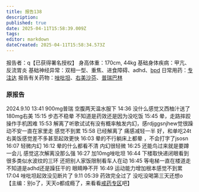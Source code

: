 ```yaml
---
title: 报告138
description: 
published: true
date: 2025-04-11T15:58:39.009Z
tags: 
editor: markdown
dateCreated: 2025-04-11T15:58:34.573Z
---
```


报告者：q【已获得署名授权】
身高体重：170cm, 44kg
基础身体疾病：甲亢、反流胃炎
基础神经异常：双相一型、重焦、进食障碍、adhd、[bpd](/BPD/)
日常用药：[专注达](/%E5%93%8C%E7%94%B2%E9%85%AF/)
报告有关药物：[唑吡坦](/%E6%80%9D%E8%AF%BA%E6%80%9D/)、[右美沙芬](/DXM/)、[普瑞巴林](/PR80/)

### 原报告
2024.9.10
13:41 900mg普瑞 空腹两天温水服下
14:36 没什么感觉又西柚汁送了180mg右美
15:15 步态不稳晕 不知道是药效还是因为没吃饭
15:45 晕，走路摔跤 操作手机困难
15:53 解离了听歌试试有没有概率触发内幻，感rdjggsnjhew觉很躁动不安一直在家里走 感觉不到累
15:58 已经解离了 痛感减轻一半 好，和单吃24t右美饭感觉差不多甚至起效更快
16:03 晕的不行躺床上都晕 ，不会打字了jsosn
16:07 轻微内幻
16:12 晕的什么都看不清 内幻很轻微 
16:25 还能鸟过来就是要蹲一会儿 感觉这次解离没那么强
16:27 加10mg唑吡坦
16:44 下楼取快递闭眼看到很多类似水波纹的三环 还把别人家饭限制看车人在动
16:45 等电梯一直在楼道走 不知道是adhd还是躁狂干的 眼睛睁不开
16:49 运动能力增加根本感觉不到累
17:04 唑吡坦起效没见断片了
9.11 05:39 药效完全过了 没吃没喝第三天还想o 【主编：别o了，天天o都成瘾了，来看看[戒药专区](/categories/%E6%88%92%E6%AF%92/)吧】